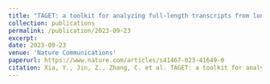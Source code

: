 ```yaml
---
title: "TAGET: a toolkit for analyzing full-length transcripts from long-read sequencing"
collection: publications
permalink: /publication/2023-09-23
excerpt: 
date: 2023-09-23
venue: 'Nature Communications'
paperurl: https://www.nature.com/articles/s41467-023-41649-0
citation: Xia, Y., Jin, Z., Zhang, C. et al. TAGET: a toolkit for analyzing full-length transcripts from long-read sequencing. Nat Commun 14, 5935 (2023). https://doi.org/10.1038/s41467-023-41649-0
---
```

